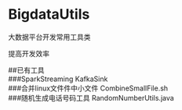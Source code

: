 # BigdataUtils
大数据平台开发常用工具类

提高开发效率

##已有工具  
###SparkStreaming KafkaSink  
###合并linux文件件中小文件 CombineSmallFile.sh  
###随机生成电话号码工具  RandomNumberUtils.java  
